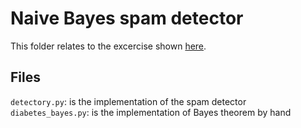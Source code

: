 # Naive Bayes spam detector

This folder relates to the excercise shown [here](https://github.com/udacity/machine-learning/blob/master/projects/practice_projects/naive_bayes_tutorial/Naive_Bayes_tutorial.ipynb).

## Files
`detectory.py`: is the implementation of the spam detector
`diabetes_bayes.py`: is the implementation of Bayes theorem by hand